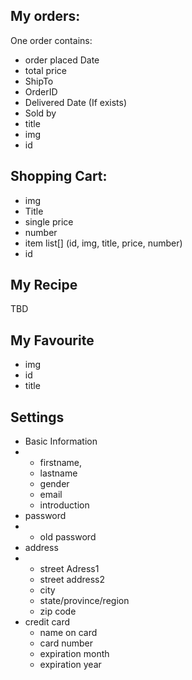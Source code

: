 ## My orders:

One order contains:

- order placed Date
- total price
- ShipTo
- OrderID
- Delivered Date (If exists)
- Sold by
- title
- img
- id

## Shopping Cart:

- img
- Title
- single price
- number
- item list[] (id, img, title, price, number)
- id

## My Recipe

TBD

## My Favourite

- img
- id
- title

## Settings

- Basic Information
- - firstname,
  - lastname
  - gender
  - email
  - introduction
- password
- - old password
- address
- - street Adress1
  - street address2
  - city
  - state/province/region
  - zip code
- credit card
  - name on card
  - card number
  - expiration month
  - expiration year

